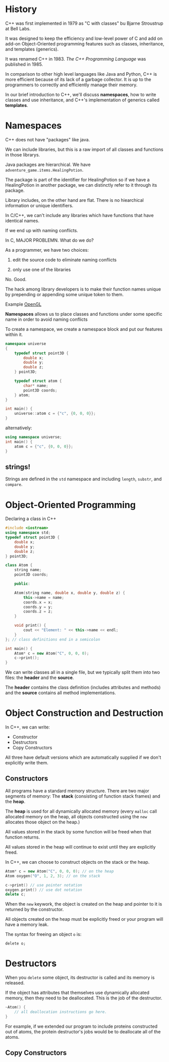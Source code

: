 # History

C++ was first implemented in 1979 as "C with classes" bu Bjarne Stroustrup at
Bell Labs.

It was designed to keep the efficiency and low-level power of C and add
on add-on Object-Oriented programming features such as classes, inheritance,
and templates (generics).

It was renamed C++ in 1983. *The C++ Programming Language* was published in 1985.

In comparison to other high level languages like Java and Python, C++
is more efficient because of its lack of a garbage collector. It is up
to the programmers to correctly and efficiently manage their memory.

In our brief introduction to C++, we'll discuss **namespaces**,
how to write classes and use inheritance, and C++'s implementation
of generics called **templates**.

# Namespaces

C++ does not have "packages" like java.

We can include libraries, but this is a raw import of all classes and functions
in those librarys.

Java packages are hierarchical. We have `adventure_game.items.HealingPotion`.

The package is part of the identifier for HealingPotion so if we have a HealingPotion in
another package, we can distinctly refer to it through its package.

Library includes, on the other hand are flat. There is no hiearchical information
or unique identifiers.

In C/C++, we can't include any libraries which have functions that have identical names.

If we end up with naming conflicts.

In C, MAJOR PROBLEMN. What do we do?

As a programmer, we have two choices:

1. edit the source code to eliminate naming conflicts

2. only use one of the libraries

No. Good.

The hack among library developers is to make their function names unique by prepending
or appending some unique token to them.

Example [OpenGL](https://registry.khronos.org/OpenGL-Refpages/es3/)

**Namespaces** allows us to place classes and functions under some specific name in order
to avoid naming conflicts

To create a namespace, we create a namespace block and put our features within it.

```C++
namespace universe
{
    typedef struct point3D {
        double x;
        double y;
        double z;
    } point3D;

    typedef struct atom {
        char* name;
        point3D coords;
    } atom;
}

int main() {
    universe::atom c = {"c", {0, 0, 0}};
}
```

alternatively:

```C++
using namespace universe;
int main() {
    atom c = {"c", {0, 0, 0}};
}
```

## strings!

Strings are defined in the `std` namespace and including 
`length`, `substr`, and `compare`.

# Object-Oriented Programming

Declaring a class in C++

```C++
#include <iostream>
using namespace std;
typedef struct point3D {
    double x;
    double y;
    double z;
} point3D;

class Atom {
    string name;
    point3D coords;

    public:

    Atom(string name, double x, double y, double z) {
        this->name = name;
        coords.x = x;
        coords.y = y;
        coords.z = z;
    }

    void print() {
        cout << "Element: " << this->name << endl;
    }
}; // class definitions end in a semicolon

int main() {
    Atom* c = new Atom("C", 0, 0, 0);
    c->print();
}
``` 

We can write classes all in a single file, but we typically split them
into two files: the **header** and the **source**.

The **header** contains the class definition (includes attributes and methods)
and the **source** contains all method implementations.

# Object Construction and Destruction

In C++, we can write:
- Constructor
- Destructors
- Copy Constructors

All three have default versions which are automatically supplied if we
don't explicitly write them.

## Constructors

All programs have a standard memory structure. There are two major segments
of memory: The **stack** (consisting of function stack frames) and the **heap**.

The **heap** is used for all dynamically allocated memory (every `malloc` call
allocated memory on the heap, all objects constructed using the `new` allocates
those object on the heap.)

All values stored in the stack by some function will be freed when that function
returns.

All values stored in the heap will continue to exist until they are explicitly
freed.

In C++, we can choose to construct objects on the stack or the heap.

```C++
Atom* c = new Atom("C", 0, 0, 0); // on the heap
Atom oxygen("O", 1, 2, 3); // on the stack

c->print() // use pointer notation
oxygen.print() // use dot notation
delete c;
```

When the `new` keywork, the object is created on the heap and pointer
to it is returned by the constructor.

All objects created on the heap must be explicitly freed or your program
will have a memory leak.

The syntax for freeing an object `o` is:

`delete o;`

# Destructors

When you `delete` some object, its destructor is called and its memory
is released.

If the object has attributes that themselves use dynamically allocated memory,
then they need to be deallocated. This is the job of the destructor.

```C++
~Atom() {
    // all deallocation instructions go here.
}
```

For example, if we extended our program to include proteins constructed out of
atoms, the protein destructor's jobs would be to deallocate all of the atoms.

## Copy Constructors

